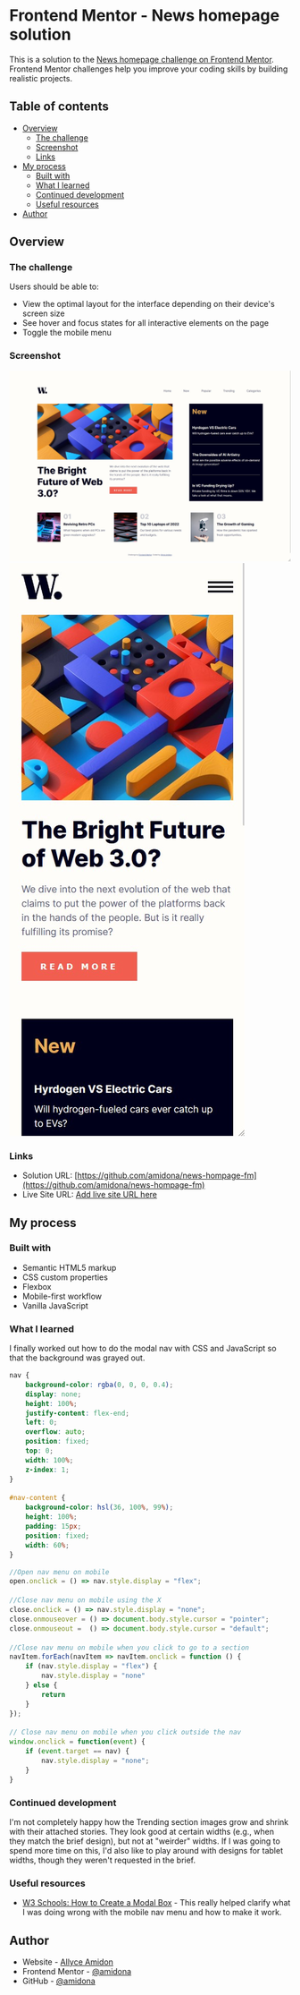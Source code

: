 # Frontend Mentor - News homepage solution

This is a solution to the [News homepage challenge on Frontend Mentor](https://www.frontendmentor.io/challenges/news-homepage-H6SWTa1MFl). Frontend Mentor challenges help you improve your coding skills by building realistic projects. 

## Table of contents

- [Overview](#overview)
  - [The challenge](#the-challenge)
  - [Screenshot](#screenshot)
  - [Links](#links)
- [My process](#my-process)
  - [Built with](#built-with)
  - [What I learned](#what-i-learned)
  - [Continued development](#continued-development)
  - [Useful resources](#useful-resources)
- [Author](#author)


## Overview

### The challenge

Users should be able to:

- View the optimal layout for the interface depending on their device's screen size
- See hover and focus states for all interactive elements on the page
- Toggle the mobile menu

### Screenshot

![Desktop Screenshot](images/desktop-screenshot.jpg)
![Mobile Screenshot](images/mobile-screenshot.jpg)

### Links

- Solution URL: [https://github.com/amidona/news-hompage-fm](https://github.com/amidona/news-hompage-fm)
- Live Site URL: [Add live site URL here](https://your-live-site-url.com)

## My process

### Built with

- Semantic HTML5 markup
- CSS custom properties
- Flexbox
- Mobile-first workflow
- Vanilla JavaScript


### What I learned

I finally worked out how to do the modal nav with CSS and JavaScript so that the background was grayed out.

```css
nav {
    background-color: rgba(0, 0, 0, 0.4);
    display: none;
    height: 100%;
    justify-content: flex-end;
    left: 0;
    overflow: auto;
    position: fixed;
    top: 0;
    width: 100%;
    z-index: 1;    
}

#nav-content {
    background-color: hsl(36, 100%, 99%);
    height: 100%;
    padding: 15px;
    position: fixed;
    width: 60%;
}
```
```js
//Open nav menu on mobile
open.onclick = () => nav.style.display = "flex";

//Close nav menu on mobile using the X
close.onclick = () => nav.style.display = "none";
close.onmouseover = () => document.body.style.cursor = "pointer";
close.onmouseout =  () => document.body.style.cursor = "default";

//Close nav menu on mobile when you click to go to a section
navItem.forEach(navItem => navItem.onclick = function () {
    if (nav.style.display = "flex") {
        nav.style.display = "none"
    } else {
        return
    }
});

// Close nav menu on mobile when you click outside the nav
window.onclick = function(event) {
    if (event.target == nav) {
        nav.style.display = "none";
    }
} 
```

### Continued development

I'm not completely happy how the Trending section images grow and shrink with their attached stories. They look good at certain widths (e.g., when they match the brief design), but not at "weirder" widths. If I was going to spend more time on this, I'd also like to play around with designs for tablet widths, though they weren't requested in the brief.

### Useful resources

- [W3 Schools: How to Create a Modal Box](https://www.w3schools.com/howto/howto_css_modals.asp) - This really helped clarify what I was doing wrong with the mobile nav menu and how to make it work.


## Author

- Website - [Allyce Amidon](https://allyceamidon.com/)
- Frontend Mentor - [@amidona](https://www.frontendmentor.io/profile/amidona)
- GitHub - [@amidona](https://github.com/amidona)


